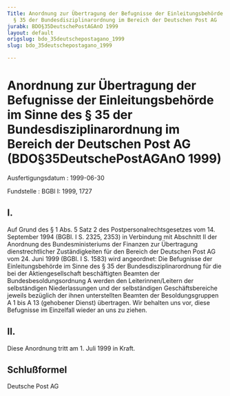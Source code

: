 ```yaml
---
Title: Anordnung zur Übertragung der Befugnisse der Einleitungsbehörde im Sinne des
  § 35 der Bundesdisziplinarordnung im Bereich der Deutschen Post AG
jurabk: BDO§35DeutschePostAGAnO 1999
layout: default
origslug: bdo_35deutschepostagano_1999
slug: bdo_35deutschepostagano_1999

---
```


# Anordnung zur Übertragung der Befugnisse der Einleitungsbehörde im Sinne des § 35 der Bundesdisziplinarordnung im Bereich der Deutschen Post AG (BDO§35DeutschePostAGAnO 1999)

Ausfertigungsdatum
:   1999-06-30

Fundstelle
:   BGBl I: 1999, 1727

## I.

Auf Grund des § 1 Abs. 5 Satz 2 des Postpersonalrechtsgesetzes vom 14.
September 1994 (BGBl. I S. 2325, 2353) in Verbindung mit Abschnitt II
der Anordnung des Bundesministeriums der Finanzen zur Übertragung
dienstrechtlicher Zuständigkeiten für den Bereich der Deutschen Post
AG vom 24. Juni 1999 (BGBl. I S. 1583) wird angeordnet:
Die Befugnisse der Einleitungsbehörde im Sinne des § 35 der
Bundesdisziplinarordnung für die bei der Aktiengesellschaft
beschäftigten Beamten der Bundesbesoldungsordnung A werden den
Leiterinnen/Leitern der selbständigen Niederlassungen und der
selbständigen Geschäftsbereiche jeweils bezüglich der ihnen
unterstellten Beamten der Besoldungsgruppen A 1 bis A 13 (gehobener
Dienst) übertragen. Wir behalten uns vor, diese Befugnisse im
Einzelfall wieder an uns zu ziehen.

## II.

Diese Anordnung tritt am 1. Juli 1999 in Kraft.

## Schlußformel

Deutsche Post AG

